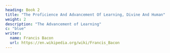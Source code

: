 ```yaml
---
heading: Book 2
title: "The Proficience And Advancement Of Learning, Divine And Human"
weight: 2
description: "The Advancement of Learning"
c: "blue"
writer:
  name: Francis Bacon
  url: https://en.wikipedia.org/wiki/Francis_Bacon
---
```

